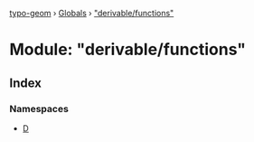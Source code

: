 [typo-geom](../README.md) › [Globals](../globals.md) › ["derivable/functions"](_derivable_functions_.md)

# Module: "derivable/functions"

## Index

### Namespaces

* [D](_derivable_functions_.d.md)
